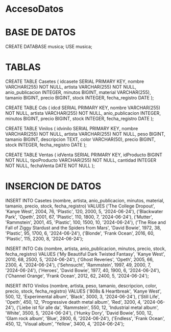 # AccesoDatos

# BASE DE DATOS

CREATE DATABASE musica;
USE musica;

# TABLAS

CREATE TABLE Casetes (
    idcasete SERIAL PRIMARY KEY,
    nombre VARCHAR(255) NOT NULL,
    artista VARCHAR(255) NOT NULL,
    anio_publicacion INTEGER,
    minutos BIGINT,
    material VARCHAR(255),
    tamanio BIGINT,
    precio BIGINT,
    stock INTEGER,
    fecha_registro DATE
);


CREATE TABLE Cds (
    idcd SERIAL PRIMARY KEY,
    nombre VARCHAR(255) NOT NULL,
    artista VARCHAR(255) NOT NULL,
    anio_publicacion INTEGER,
    minutos BIGINT,
    precio BIGINT,
    stock INTEGER,
    fecha_registro DATE
);

CREATE TABLE Vinilos (
    idvinilo SERIAL PRIMARY KEY,
    nombre VARCHAR(255) NOT NULL,
    artista VARCHAR(255) NOT NULL,
    peso BIGINT,
    tamanio BIGINT,
    descripcion TEXT,
    color VARCHAR(50),
    precio BIGINT,
    stock INTEGER,
    fecha_registro DATE
);

CREATE TABLE Ventas (
    idVenta SERIAL PRIMARY KEY,
    idProducto BIGINT NOT NULL,
    tipoProducto VARCHAR(255) NOT NULL,
    cantidad INTEGER NOT NULL,
    fechaVenta DATE NOT NULL
);

# INSERCION DE DATOS

INSERT INTO Casetes (nombre, artista, anio_publicacion, minutos, material, tamanio, precio, stock, fecha_registro)
VALUES 
('The College Dropout', 'Kanye West', 2004, 76, 'Plastic', 120, 2000, 5, '2024-06-24'),
('Blackwater Park', 'Opeth', 2001, 67, 'Plastic', 110, 1800, 7, '2024-06-24'),
('Mutter', 'Rammstein', 2001, 45, 'Plastic', 100, 1500, 10, '2024-06-24'),
('The Rise and Fall of Ziggy Stardust and the Spiders from Mars', 'David Bowie', 1972, 38, 'Plastic', 95, 1700, 6, '2024-06-24'),
('Blonde', 'Frank Ocean', 2016, 60, 'Plastic', 115, 2200, 8, '2024-06-24');

INSERT INTO Cds (nombre, artista, anio_publicacion, minutos, precio, stock, fecha_registro)
VALUES 
('My Beautiful Dark Twisted Fantasy', 'Kanye West', 2010, 68, 2500, 5, '2024-06-24'),
('Ghost Reveries', 'Opeth', 2005, 66, 2300, 4, '2024-06-24'),
('Sehnsucht', 'Rammstein', 1997, 49, 2000, 7, '2024-06-24'),
('Heroes', 'David Bowie', 1977, 40, 1900, 6, '2024-06-24'),
('Channel Orange', 'Frank Ocean', 2012, 62, 2400, 5, '2024-06-24');

INSERT INTO Vinilos (nombre, artista, peso, tamanio, descripcion, color, precio, stock, fecha_registro)
VALUES 
('808s & Heartbreak', 'Kanye West', 500, 12, 'Experimental album', 'Black', 3000, 3, '2024-06-24'),
('Still Life', 'Opeth', 450, 12, 'Progressive death metal album', 'Red', 3200, 4, '2024-06-24'),
('Liebe ist für alle da', 'Rammstein', 550, 12, 'Industrial metal album', 'White', 3500, 5, '2024-06-24'),
('Hunky Dory', 'David Bowie', 500, 12, 'Glam rock album', 'Blue', 2800, 6, '2024-06-24'),
('Endless', 'Frank Ocean', 450, 12, 'Visual album', 'Yellow', 3400, 4, '2024-06-24');
